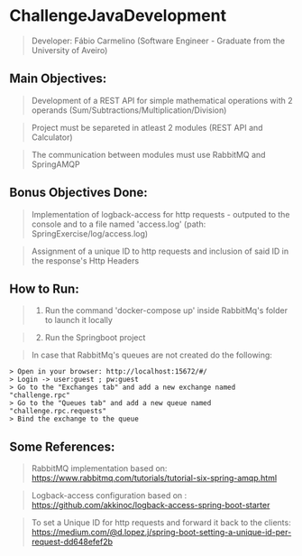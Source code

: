 # ChallengeJavaDevelopment
  > Developer: Fábio Carmelino (Software Engineer - Graduate from the University of Aveiro)
  
## Main Objectives: 
  > Development of a REST API for simple mathematical operations with 2 operands (Sum/Subtractions/Multiplication/Division)

  > Project must be separeted in atleast 2 modules (REST API and Calculator)

  > The communication between modules must use RabbitMQ and SpringAMQP

## Bonus Objectives Done:
  > Implementation of logback-access for http requests - outputed to the console and to a file named 'access.log' (path: SpringExercise/log/access.log)

  > Assignment of a unique ID to http requests and inclusion of said ID in the response's Http Headers

## How to Run:
  > 1. Run the command 'docker-compose up' inside RabbitMq's folder to launch it locally

  > 2. Run the Springboot project

  > In case that RabbitMq's queues are not created do the following: 

    > Open in your browser: http://localhost:15672/#/ 
    > Login -> user:guest ; pw:guest
    > Go to the "Exchanges tab" and add a new exchange named "challenge.rpc"
    > Go to the "Queues tab" and add a new queue named "challenge.rpc.requests"
    > Bind the exchange to the queue

## Some References: 
  > RabbitMQ implementation based on: https://www.rabbitmq.com/tutorials/tutorial-six-spring-amqp.html

  > Logback-access configuration based on : https://github.com/akkinoc/logback-access-spring-boot-starter 

  > To set a Unique ID for http requests and forward it back to the clients: https://medium.com/@d.lopez.j/spring-boot-setting-a-unique-id-per-request-dd648efef2b
  
